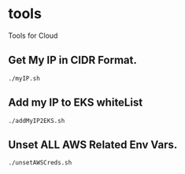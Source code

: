 # tools
Tools for Cloud


## Get My IP in CIDR Format. 
`./myIP.sh`

## Add my IP to EKS whiteList 
`./addMyIP2EKS.sh` 

## Unset ALL AWS Related Env Vars.
`./unsetAWSCreds.sh`
